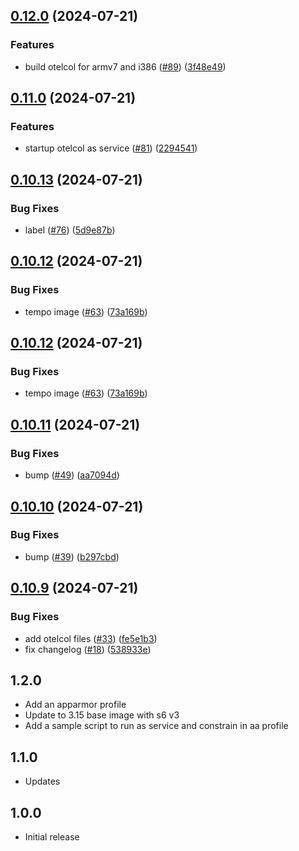 <!-- https://developers.home-assistant.io/docs/add-ons/presentation#keeping-a-changelog -->

## [0.12.0](https://github.com/cedricziel/ha-addons/compare/otelcol-0.11.0...otelcol-0.12.0) (2024-07-21)


### Features

* build otelcol for armv7 and i386 ([#89](https://github.com/cedricziel/ha-addons/issues/89)) ([3f48e49](https://github.com/cedricziel/ha-addons/commit/3f48e49ec8d608fa5de76144d4309287a339f9d4))

## [0.11.0](https://github.com/cedricziel/ha-addons/compare/otelcol-0.10.13...otelcol-0.11.0) (2024-07-21)


### Features

* startup otelcol as service ([#81](https://github.com/cedricziel/ha-addons/issues/81)) ([2294541](https://github.com/cedricziel/ha-addons/commit/22945415fcda98f64b25725f474460ad13e85a1e))

## [0.10.13](https://github.com/cedricziel/ha-addons/compare/otelcol-0.10.12...otelcol-0.10.13) (2024-07-21)


### Bug Fixes

* label ([#76](https://github.com/cedricziel/ha-addons/issues/76)) ([5d9e87b](https://github.com/cedricziel/ha-addons/commit/5d9e87bc16df2b8d3078690a1eb94e2e314b9549))

## [0.10.12](https://github.com/cedricziel/ha-addons/compare/otelcol-0.10.11...otelcol-0.10.12) (2024-07-21)


### Bug Fixes

* tempo image ([#63](https://github.com/cedricziel/ha-addons/issues/63)) ([73a169b](https://github.com/cedricziel/ha-addons/commit/73a169bf8f7c3ee2301d7909751af9c2ce26e0dd))

## [0.10.12](https://github.com/cedricziel/ha-addons/compare/otelcol-0.10.11...otelcol-0.10.12) (2024-07-21)


### Bug Fixes

* tempo image ([#63](https://github.com/cedricziel/ha-addons/issues/63)) ([73a169b](https://github.com/cedricziel/ha-addons/commit/73a169bf8f7c3ee2301d7909751af9c2ce26e0dd))

## [0.10.11](https://github.com/cedricziel/ha-addons/compare/otelcol-0.10.10...otelcol-0.10.11) (2024-07-21)


### Bug Fixes

* bump ([#49](https://github.com/cedricziel/ha-addons/issues/49)) ([aa7094d](https://github.com/cedricziel/ha-addons/commit/aa7094dbfdbd577c3d200e6bbb32a441e3cbfd26))

## [0.10.10](https://github.com/cedricziel/ha-addons/compare/otelcol-0.10.9...otelcol-0.10.10) (2024-07-21)


### Bug Fixes

* bump ([#39](https://github.com/cedricziel/ha-addons/issues/39)) ([b297cbd](https://github.com/cedricziel/ha-addons/commit/b297cbdd33f7412e48ef62ed301c5fc9f6007e90))

## [0.10.9](https://github.com/cedricziel/ha-addons/compare/otelcol-0.10.8...otelcol-0.10.9) (2024-07-21)


### Bug Fixes

* add otelcol files ([#33](https://github.com/cedricziel/ha-addons/issues/33)) ([fe5e1b3](https://github.com/cedricziel/ha-addons/commit/fe5e1b325651ec2347132b34827ba0e188f75f9a))
* fix changelog ([#18](https://github.com/cedricziel/ha-addons/issues/18)) ([538933e](https://github.com/cedricziel/ha-addons/commit/538933eba58e9bffa553d851da6d993b35db9fcf))

## 1.2.0

- Add an apparmor profile
- Update to 3.15 base image with s6 v3
- Add a sample script to run as service and constrain in aa profile

## 1.1.0

- Updates

## 1.0.0

- Initial release
